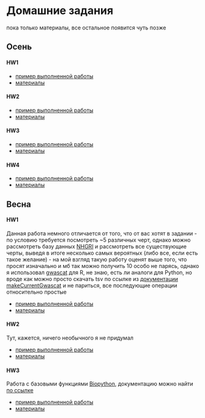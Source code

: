# Домашние задания
пока только материалы, все остальное появится чуть позже

## Осень

#### HW1
- [пример выполненной работы](https://github.com/Vladm0z/HSE-minor-bioinf/blob/main/Bioinformatics/2nd%20term/Aut_HW/HW1/HomeWork1.md)
- [материалы](https://github.com/Vladm0z/HSE-minor-bioinf/tree/main/Bioinformatics/2nd%20term/Aut_HW/HW1)


#### HW2
- [пример выполненной работы](https://github.com/Vladm0z/HSE-minor-bioinf/blob/main/Bioinformatics/2nd%20term/Aut_HW/HW2/HomeWork2.md)
- [материалы](https://github.com/Vladm0z/HSE-minor-bioinf/tree/main/Bioinformatics/2nd%20term/Aut_HW/HW2)


#### HW3
- [пример выполненной работы](https://github.com/Vladm0z/HSE-minor-bioinf/blob/main/Bioinformatics/2nd%20term/Aut_HW/HW3/HomeWork3.md)
- [материалы](https://github.com/Vladm0z/HSE-minor-bioinf/tree/main/Bioinformatics/2nd%20term/Aut_HW/HW3)


#### HW4
- [пример выполненной работы](https://github.com/Vladm0z/HSE-minor-bioinf/blob/main/Bioinformatics/2nd%20term/Aut_HW/HW4/HomeWork4.md)
- [материалы](https://github.com/Vladm0z/HSE-minor-bioinf/tree/main/Bioinformatics/2nd%20term/Aut_HW/HW4)



## Весна

#### HW1

Данная работа немного отличается от того, что от вас хотят в задании - по условию требуется посмотреть ~5 различных черт, однако можно рассмотреть базу данных [NHGRI](https://www.genome.gov/) и рассмотреть все существующие черты, выведя в итоге несколько самых вероятных (либо все, если есть такое желание) - на мой взгляд такую работу оценят выше того, что просят изначально и мб так можно получить 10 особо не парясь, однако я использовал [gwascat](https://bioconductor.org/packages/release/bioc/html/gwascat.html) для R, не знаю, есть ли аналоги для Python, но вроде как можно просто скачать tsv по ссылке из [документации makeCurrentGwascat](https://www.rdocumentation.org/packages/gwascat/versions/2.4.2/topics/makeCurrentGwascat) и не париться, все последующие операции относительно простые

- [пример выполненной работы](https://github.com/Vladm0z/HSE-minor-bioinf/blob/main/Bioinformatics/2nd%20term/Spr_HW/HW1/HW1.md)
- [материалы](https://github.com/Vladm0z/HSE-minor-bioinf/tree/main/Bioinformatics/2nd%20term/Spr_HW/HW1)


#### HW2

Тут, кажется, ничего необычного я не придумал

- [пример выполненной работы](https://github.com/Vladm0z/HSE-minor-bioinf/blob/main/Bioinformatics/2nd%20term/Spr_HW/HW2/HW2.md)
- [материалы](https://github.com/Vladm0z/HSE-minor-bioinf/tree/main/Bioinformatics/2nd%20term/Spr_HW/HW2)


#### HW3

Работа с базовыми функциями [Biopython](https://biopython.org/), документацию можно найти [по ссылке](http://biopython.org/DIST/docs/tutorial/Tutorial.html)

- [пример выполненной работы](https://github.com/Vladm0z/HSE-minor-bioinf/blob/main/Bioinformatics/2nd%20term/Spr_HW/HW3/HW3.ipynb)
- [материалы](https://github.com/Vladm0z/HSE-minor-bioinf/tree/main/Bioinformatics/2nd%20term/Spr_HW/HW3)

